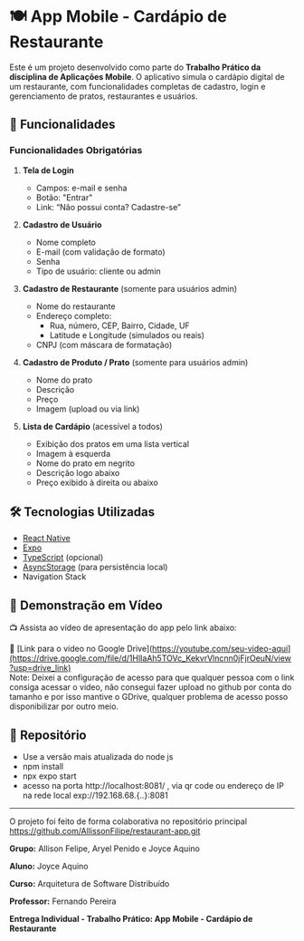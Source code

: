 # 🍽️ App Mobile - Cardápio de Restaurante

Este é um projeto desenvolvido como parte do **Trabalho Prático da     disciplina de Aplicações Mobile**. O aplicativo simula o cardápio      digital  de um restaurante, com funcionalidades completas de cadastro, login e gerenciamento de pratos, restaurantes e usuários.

## 📱 Funcionalidades

### Funcionalidades Obrigatórias

1. **Tela de Login**
   - Campos: e-mail e senha
   - Botão: "Entrar"
   - Link: “Não possui conta? Cadastre-se”

2. **Cadastro de Usuário**
   - Nome completo
   - E-mail (com validação de formato)
   - Senha
   - Tipo de usuário: cliente ou admin

3. **Cadastro de Restaurante** (somente para usuários admin)
   - Nome do restaurante
   - Endereço completo:
     - Rua, número, CEP, Bairro, Cidade, UF
     - Latitude e Longitude (simulados ou reais)
   - CNPJ (com máscara de formatação)

4. **Cadastro de Produto / Prato** (somente para usuários admin)
   - Nome do prato
   - Descrição
   - Preço
   - Imagem (upload ou via link)

5. **Lista de Cardápio** (acessível a todos)
   - Exibição dos pratos em uma lista vertical
   - Imagem à esquerda
   - Nome do prato em negrito
   - Descrição logo abaixo
   - Preço exibido à direita ou abaixo

## 🛠️ Tecnologias Utilizadas

- [React Native](https://reactnative.dev/)
- [Expo](https://expo.dev/)
- [TypeScript](https://www.typescriptlang.org/) (opcional)
- [AsyncStorage](https://react-native-async-storage.github.io/async-storage/) (para persistência local)
- Navigation Stack

## 🎥 Demonstração em Vídeo

📺 Assista ao vídeo de apresentação do app pelo link abaixo:

🔗 [Link para o vídeo no Google Drive](https://youtube.com/seu-video-aqui](https://drive.google.com/file/d/1HlIaAh5TOVc_KekvrVlncnn0jFjrOeuN/view?usp=drive_link)  
Note: Deixei a configuração de acesso para que qualquer pessoa com o link consiga acessar o vídeo, não consegui fazer upload no github por conta do tamanho e por isso mantive o GDrive, qualquer problema de acesso posso disponibilizar por outro meio.


## 🔗 Repositório

- Use a versão mais atualizada do node js
- npm install
- npx expo start
- acesso na porta http://localhost:8081/ , via qr code ou endereço de IP na rede local  exp://192.168.68.{..}:8081

---
O projeto foi feito de forma colaborativa no repositório principal https://github.com/AllissonFilipe/restaurant-app.git

**Grupo:** Allison Felipe, Aryel Penido e Joyce Aquino

**Aluno:** Joyce Aquino  

**Curso:** Arquitetura de Software Distribuído  

**Professor:** Fernando Pereira  

**Entrega Individual - Trabalho Prático: App Mobile - Cardápio de Restaurante**
